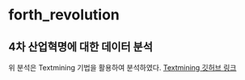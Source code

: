 # forth_revolution

## 4차 산업혁명에 대한 데이터 분석
위 분석은 Textmining 기법을 활용하여 분석하였다.
[Textmining 깃허브 링크](https://github.com/chosungsu/Textmining)

